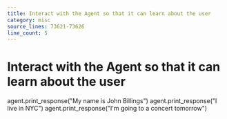 ```yaml
---
title: Interact with the Agent so that it can learn about the user
category: misc
source_lines: 73621-73626
line_count: 5
---
```


# Interact with the Agent so that it can learn about the user
agent.print_response("My name is John Billings")
agent.print_response("I live in NYC")
agent.print_response("I'm going to a concert tomorrow")

